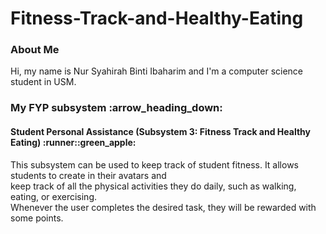 # Fitness-Track-and-Healthy-Eating

<h3>About Me</h3>
Hi, my name is Nur Syahirah Binti Ibaharim and I'm a computer science student in USM.
<h3>My FYP subsystem :arrow_heading_down:</h3>
<h4>Student Personal Assistance (Subsystem 3: Fitness Track and Healthy Eating) :runner::green_apple: </h4>
This subsystem can be used to keep track of student fitness. It allows students to create in their avatars and <br />
keep track of all the physical activities they do daily, such as walking, eating, or exercising. <br />
Whenever the user completes the desired task, they will be rewarded with some points.
